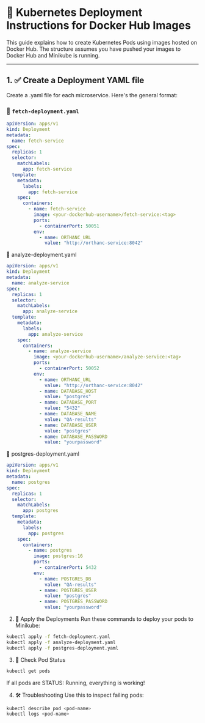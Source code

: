 # 🐳 Kubernetes Deployment Instructions for Docker Hub Images

This guide explains how to create Kubernetes Pods using images hosted on Docker Hub. The structure assumes you have pushed your images to Docker Hub and Minikube is running.

---

## 1. ✅ Create a Deployment YAML file

Create a .yaml file for each microservice. Here's the general format:

### 🧩 `fetch-deployment.yaml`

```yaml
apiVersion: apps/v1
kind: Deployment
metadata:
  name: fetch-service
spec:
  replicas: 1
  selector:
    matchLabels:
      app: fetch-service
  template:
    metadata:
      labels:
        app: fetch-service
    spec:
      containers:
        - name: fetch-service
          image: <your-dockerhub-username>/fetch-service:<tag>
          ports:
            - containerPort: 50051
          env:
            - name: ORTHANC_URL
              value: "http://orthanc-service:8042"
```

🧩 analyze-deployment.yaml

```yaml
apiVersion: apps/v1
kind: Deployment
metadata:
  name: analyze-service
spec:
  replicas: 1
  selector:
    matchLabels:
      app: analyze-service
  template:
    metadata:
      labels:
        app: analyze-service
    spec:
      containers:
        - name: analyze-service
          image: <your-dockerhub-username>/analyze-service:<tag>
          ports:
            - containerPort: 50052
          env:
            - name: ORTHANC_URL
              value: "http://orthanc-service:8042"
            - name: DATABASE_HOST
              value: "postgres"
            - name: DATABASE_PORT
              value: "5432"
            - name: DATABASE_NAME
              value: "QA-results"
            - name: DATABASE_USER
              value: "postgres"
            - name: DATABASE_PASSWORD
              value: "yourpassword"
```

🧩 postgres-deployment.yaml

```yaml
apiVersion: apps/v1
kind: Deployment
metadata:
  name: postgres
spec:
  replicas: 1
  selector:
    matchLabels:
      app: postgres
  template:
    metadata:
      labels:
        app: postgres
    spec:
      containers:
        - name: postgres
          image: postgres:16
          ports:
            - containerPort: 5432
          env:
            - name: POSTGRES_DB
              value: "QA-results"
            - name: POSTGRES_USER
              value: "postgres"
            - name: POSTGRES_PASSWORD
              value: "yourpassword"
```


2. 🚀 Apply the Deployments
Run these commands to deploy your pods to Minikube:

```bash
kubectl apply -f fetch-deployment.yaml
kubectl apply -f analyze-deployment.yaml
kubectl apply -f postgres-deployment.yaml
```

3. 🧪 Check Pod Status
```bash
kubectl get pods
```

If all pods are STATUS: Running, everything is working!

4. 🛠️ Troubleshooting
Use this to inspect failing pods:

```bash
kubectl describe pod <pod-name>
kubectl logs <pod-name>
```
